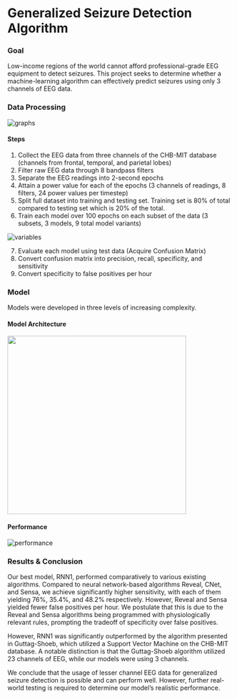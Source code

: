 # Generalized Seizure Detection Algorithm

### Goal
Low-income regions of the world cannot afford professional-grade EEG equipment to detect seizures. 
This project seeks to determine whether a machine-learning algorithm can effectively predict seizures using only 3 channels of EEG data.

### Data Processing

![graphs](https://user-images.githubusercontent.com/38896123/157976056-786e429f-b6b6-429b-94e0-864455d44b84.jpg)

#### Steps
1. Collect the EEG data from three channels of the CHB-MIT database (channels from frontal, temporal, and parietal lobes)
2. Filter raw EEG data through 8 bandpass filters
3. Separate the EEG readings into 2-second epochs
4. Attain a power value for each of the epochs (3 channels of readings, 8 filters, 24 power values per timestep)
5. Split full dataset into training and testing set. Training set is 80% of total compared to testing set which is 20% of the total.
6.  Train each model over 100 epochs  on each subset of the data (3 subsets, 3 models, 9 total model variants)

![variables](https://user-images.githubusercontent.com/38896123/157975895-2cb0edcb-c04b-45f7-9ad3-f3de26ae1cdd.jpg)

7.  Evaluate each model using test data (Acquire Confusion Matrix)
8. Convert confusion matrix into precision, recall, specificity, and sensitivity
9. Convert specificity to false positives per hour

### Model

Models were developed in three levels of increasing complexity.

#### Model Architecture

<img src = https://user-images.githubusercontent.com/38896123/157976688-02b98ebb-cd0a-4525-8c80-de884ea3f111.jpg width=400>

#### Performance

![performance](https://user-images.githubusercontent.com/38896123/157976423-7c6a7af9-76cd-4a5b-b42a-2a20f64b765c.jpg)

### Results & Conclusion

Our best model, RNN1, performed comparatively to various existing algorithms. 
Compared to neural network-based algorithms Reveal, CNet, and Sensa, we achieve significantly higher sensitivity, with each of them yielding 76%, 35.4%, and 48.2% respectively. 
However, Reveal and Sensa yielded fewer false positives per hour. We postulate that this is due to the Reveal and Sensa algorithms being programmed with physiologically relevant rules, prompting the tradeoff of specificity over false positives. 

However, RNN1 was significantly outperformed by the algorithm presented in Guttag-Shoeb, which utilized a Support Vector Machine on the CHB-MIT database. 
A notable distinction is that the Guttag-Shoeb algorithm utilized 23 channels of EEG, while our models were using 3 channels.

We conclude that the usage of lesser channel EEG data for generalized seizure detection is possible and can perform well. 
However, further real-world testing is required to determine our model’s realistic performance.
